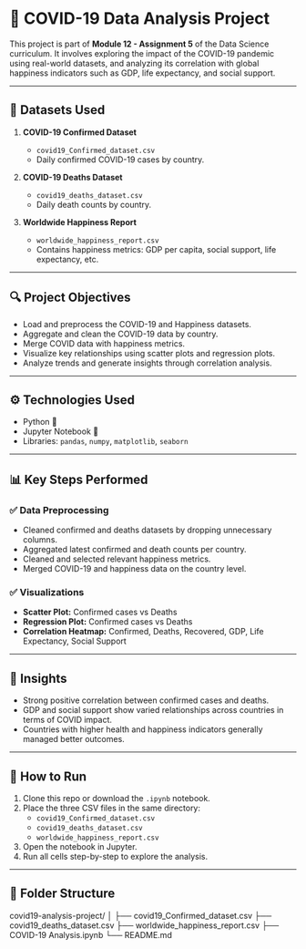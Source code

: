# 🦠 COVID-19 Data Analysis Project

This project is part of **Module 12 - Assignment 5** of the Data Science curriculum. It involves exploring the impact of the COVID-19 pandemic using real-world datasets, and analyzing its correlation with global happiness indicators such as GDP, life expectancy, and social support.

---

## 📁 Datasets Used

1. **COVID-19 Confirmed Dataset**  
   - `covid19_Confirmed_dataset.csv`  
   - Daily confirmed COVID-19 cases by country.

2. **COVID-19 Deaths Dataset**  
   - `covid19_deaths_dataset.csv`  
   - Daily death counts by country.

3. **Worldwide Happiness Report**  
   - `worldwide_happiness_report.csv`  
   - Contains happiness metrics: GDP per capita, social support, life expectancy, etc.

---

## 🔍 Project Objectives

- Load and preprocess the COVID-19 and Happiness datasets.
- Aggregate and clean the COVID-19 data by country.
- Merge COVID data with happiness metrics.
- Visualize key relationships using scatter plots and regression plots.
- Analyze trends and generate insights through correlation analysis.

---

## ⚙️ Technologies Used

- Python 🐍
- Jupyter Notebook 📒
- Libraries: `pandas`, `numpy`, `matplotlib`, `seaborn`

---

## 📊 Key Steps Performed

### ✅ Data Preprocessing

- Cleaned confirmed and deaths datasets by dropping unnecessary columns.
- Aggregated latest confirmed and death counts per country.
- Cleaned and selected relevant happiness metrics.
- Merged COVID-19 and happiness data on the country level.

### ✅ Visualizations

- **Scatter Plot:** Confirmed cases vs Deaths  
- **Regression Plot:** Confirmed cases vs Deaths  
- **Correlation Heatmap:** Confirmed, Deaths, Recovered, GDP, Life Expectancy, Social Support

---

## 📌 Insights

- Strong positive correlation between confirmed cases and deaths.
- GDP and social support show varied relationships across countries in terms of COVID impact.
- Countries with higher health and happiness indicators generally managed better outcomes.

---

## 📎 How to Run

1. Clone this repo or download the `.ipynb` notebook.
2. Place the three CSV files in the same directory:
   - `covid19_Confirmed_dataset.csv`
   - `covid19_deaths_dataset.csv`
   - `worldwide_happiness_report.csv`
3. Open the notebook in Jupyter.
4. Run all cells step-by-step to explore the analysis.

---

## 📂 Folder Structure
covid19-analysis-project/
│
├── covid19_Confirmed_dataset.csv
├── covid19_deaths_dataset.csv
├── worldwide_happiness_report.csv
├── COVID-19 Analysis.ipynb
└── README.md

